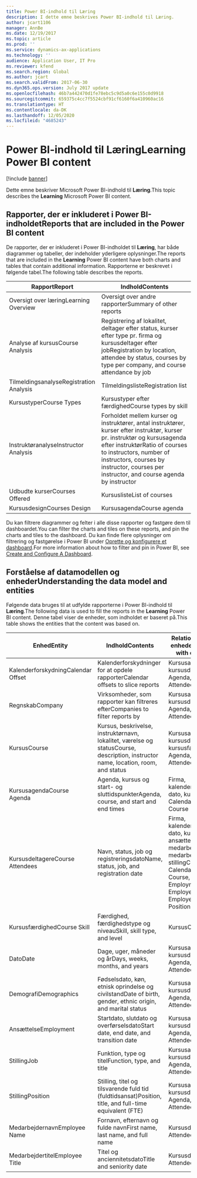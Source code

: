 ```yaml
---
title: Power BI-indhold til Læring
description: I dette emne beskrives Power BI-indhold til Læring.
author: jcart1106
manager: AnnBe
ms.date: 12/19/2017
ms.topic: article
ms.prod: ''
ms.service: dynamics-ax-applications
ms.technology: ''
audience: Application User, IT Pro
ms.reviewer: kfend
ms.search.region: Global
ms.author: jcart
ms.search.validFrom: 2017-06-30
ms.dyn365.ops.version: July 2017 update
ms.openlocfilehash: 46b7a442470d1fe78ebc5c9d5a0c6e155c0d9918
ms.sourcegitcommit: 659375c4cc7f5524cbf91cf6160f6a410960ac16
ms.translationtype: HT
ms.contentlocale: da-DK
ms.lasthandoff: 12/05/2020
ms.locfileid: "4685243"
---
```

# <a name="learning-power-bi-content"></a><span data-ttu-id="5d449-103">Power BI-indhold til Læring</span><span class="sxs-lookup"><span data-stu-id="5d449-103">Learning Power BI content</span></span>

[!include [banner](../includes/banner.md)]

<span data-ttu-id="5d449-104">Dette emne beskriver Microsoft Power BI-indhold til **Læring**.</span><span class="sxs-lookup"><span data-stu-id="5d449-104">This topic describes the **Learning** Microsoft Power BI content.</span></span>

## <a name="reports-that-are-included-in-the-power-bi-content"></a><span data-ttu-id="5d449-105">Rapporter, der er inkluderet i Power BI-indholdet</span><span class="sxs-lookup"><span data-stu-id="5d449-105">Reports that are included in the Power BI content</span></span>

<span data-ttu-id="5d449-106">De rapporter, der er inkluderet i Power BI-indholdet til **Læring**, har både diagrammer og tabeller, der indeholder yderligere oplysninger.</span><span class="sxs-lookup"><span data-stu-id="5d449-106">The reports that are included in the **Learning** Power BI content have both charts and tables that contain additional information.</span></span> <span data-ttu-id="5d449-107">Rapporterne er beskrevet i følgende tabel.</span><span class="sxs-lookup"><span data-stu-id="5d449-107">The following table describes the reports.</span></span>

| <span data-ttu-id="5d449-108">Rapport</span><span class="sxs-lookup"><span data-stu-id="5d449-108">Report</span></span>                | <span data-ttu-id="5d449-109">Indhold</span><span class="sxs-lookup"><span data-stu-id="5d449-109">Contents</span></span> |
|-----------------------|----------|
| <span data-ttu-id="5d449-110">Oversigt over læring</span><span class="sxs-lookup"><span data-stu-id="5d449-110">Learning Overview</span></span>     | <span data-ttu-id="5d449-111">Oversigt over andre rapporter</span><span class="sxs-lookup"><span data-stu-id="5d449-111">Summary of other reports</span></span> |
| <span data-ttu-id="5d449-112">Analyse af kursus</span><span class="sxs-lookup"><span data-stu-id="5d449-112">Course Analysis</span></span>       | <span data-ttu-id="5d449-113">Registrering af lokalitet, deltager efter status, kurser efter type pr. firma og kursusdeltager efter job</span><span class="sxs-lookup"><span data-stu-id="5d449-113">Registration by location, attendee by status, courses by type per company, and course attendance by job</span></span> |
| <span data-ttu-id="5d449-114">Tilmeldingsanalyse</span><span class="sxs-lookup"><span data-stu-id="5d449-114">Registration Analysis</span></span> | <span data-ttu-id="5d449-115">Tilmeldingsliste</span><span class="sxs-lookup"><span data-stu-id="5d449-115">Registration list</span></span> |
| <span data-ttu-id="5d449-116">Kursustyper</span><span class="sxs-lookup"><span data-stu-id="5d449-116">Course Types</span></span>          | <span data-ttu-id="5d449-117">Kursustyper efter færdighed</span><span class="sxs-lookup"><span data-stu-id="5d449-117">Course types by skill</span></span> |
| <span data-ttu-id="5d449-118">Instruktøranalyse</span><span class="sxs-lookup"><span data-stu-id="5d449-118">Instructor Analysis</span></span>   | <span data-ttu-id="5d449-119">Forholdet mellem kurser og instruktører, antal instruktører, kurser efter instruktør, kurser pr. instruktør og kursusagenda efter instruktør</span><span class="sxs-lookup"><span data-stu-id="5d449-119">Ratio of courses to instructors, number of instructors, courses by instructor, courses per instructor, and course agenda by instructor</span></span> |
| <span data-ttu-id="5d449-120">Udbudte kurser</span><span class="sxs-lookup"><span data-stu-id="5d449-120">Courses Offered</span></span>       | <span data-ttu-id="5d449-121">Kursusliste</span><span class="sxs-lookup"><span data-stu-id="5d449-121">List of courses</span></span> |
| <span data-ttu-id="5d449-122">Kursusdesign</span><span class="sxs-lookup"><span data-stu-id="5d449-122">Courses Design</span></span>        | <span data-ttu-id="5d449-123">Kursusagenda</span><span class="sxs-lookup"><span data-stu-id="5d449-123">Course agenda</span></span> |

<span data-ttu-id="5d449-124">Du kan filtrere diagrammer og felter i alle disse rapporter og fastgøre dem til dashboardet.</span><span class="sxs-lookup"><span data-stu-id="5d449-124">You can filter the charts and tiles on these reports, and pin the charts and tiles to the dashboard.</span></span> <span data-ttu-id="5d449-125">Du kan finde flere oplysninger om filtrering og fastgørelse i Power BI under [Oprette og konfigurere et dashboard](https://powerbi.microsoft.com/guided-learning/powerbi-learning-4-2-create-configure-dashboards).</span><span class="sxs-lookup"><span data-stu-id="5d449-125">For more information about how to filter and pin in Power BI, see [Create and Configure A Dashboard](https://powerbi.microsoft.com/guided-learning/powerbi-learning-4-2-create-configure-dashboards).</span></span>

## <a name="understanding-the-data-model-and-entities"></a><span data-ttu-id="5d449-126">Forståelse af datamodellen og enheder</span><span class="sxs-lookup"><span data-stu-id="5d449-126">Understanding the data model and entities</span></span>

<span data-ttu-id="5d449-127">Følgende data bruges til at udfylde rapporterne i Power BI-indhold til **Læring**.</span><span class="sxs-lookup"><span data-stu-id="5d449-127">The following data is used to fill the reports in the **Learning** Power BI content.</span></span> <span data-ttu-id="5d449-128">Denne tabel viser de enheder, som indholdet er baseret på.</span><span class="sxs-lookup"><span data-stu-id="5d449-128">This table shows the entities that the content was based on.</span></span>

| <span data-ttu-id="5d449-129">Enhed</span><span class="sxs-lookup"><span data-stu-id="5d449-129">Entity</span></span>           | <span data-ttu-id="5d449-130">Indhold</span><span class="sxs-lookup"><span data-stu-id="5d449-130">Contents</span></span>                                                         | <span data-ttu-id="5d449-131">Relationer med andre enheder</span><span class="sxs-lookup"><span data-stu-id="5d449-131">Relationships with other entities</span></span> |
|------------------|------------------------------------------------------------------|-----------------------------------|
| <span data-ttu-id="5d449-132">Kalenderforskydning</span><span class="sxs-lookup"><span data-stu-id="5d449-132">Calendar Offset</span></span>  | <span data-ttu-id="5d449-133">Kalenderforskydninger for at opdele rapporter</span><span class="sxs-lookup"><span data-stu-id="5d449-133">Calendar offsets to slice reports</span></span>                                | <span data-ttu-id="5d449-134">Kursusagenda, kursusdeltagere</span><span class="sxs-lookup"><span data-stu-id="5d449-134">Course Agenda, Course Attendees</span></span> |
| <span data-ttu-id="5d449-135">Regnskab</span><span class="sxs-lookup"><span data-stu-id="5d449-135">Company</span></span>          | <span data-ttu-id="5d449-136">Virksomheder, som rapporter kan filtreres efter</span><span class="sxs-lookup"><span data-stu-id="5d449-136">Companies to filter reports by</span></span>                                   | <span data-ttu-id="5d449-137">Kursusagenda, kursusdeltagere</span><span class="sxs-lookup"><span data-stu-id="5d449-137">Course Agenda, Course Attendees</span></span> |
| <span data-ttu-id="5d449-138">Kursus</span><span class="sxs-lookup"><span data-stu-id="5d449-138">Course</span></span>           | <span data-ttu-id="5d449-139">Kursus, beskrivelse, instruktørnavn, lokalitet, værelse og status</span><span class="sxs-lookup"><span data-stu-id="5d449-139">Course, description, instructor name, location, room, and status</span></span> | <span data-ttu-id="5d449-140">Kursusagenda, kursusdeltagere, kursusfærdighed</span><span class="sxs-lookup"><span data-stu-id="5d449-140">Course Agenda, Course Attendees, Course Skill</span></span> |
| <span data-ttu-id="5d449-141">Kursusagenda</span><span class="sxs-lookup"><span data-stu-id="5d449-141">Course Agenda</span></span>    | <span data-ttu-id="5d449-142">Agenda, kursus og start- og sluttidspunkter</span><span class="sxs-lookup"><span data-stu-id="5d449-142">Agenda, course, and start and end times</span></span>                          | <span data-ttu-id="5d449-143">Firma, kalenderforskydning, dato, kursus</span><span class="sxs-lookup"><span data-stu-id="5d449-143">Company, Calendar Offset, Date, Course</span></span> |
| <span data-ttu-id="5d449-144">Kursusdeltagere</span><span class="sxs-lookup"><span data-stu-id="5d449-144">Course Attendees</span></span> | <span data-ttu-id="5d449-145">Navn, status, job og registreringsdato</span><span class="sxs-lookup"><span data-stu-id="5d449-145">Name, status, job, and registration date</span></span>                         | <span data-ttu-id="5d449-146">Firma, kalenderforskydning, dato, kursus, demografi, ansættelse, kursus, medarbejdernavn, medarbejdertitel, job, stilling</span><span class="sxs-lookup"><span data-stu-id="5d449-146">Company, Calendar Offset, Date, Course, Demographics, Employment, Course, Employee Name, Employee Title, Job, Position</span></span> |
| <span data-ttu-id="5d449-147">Kursusfærdighed</span><span class="sxs-lookup"><span data-stu-id="5d449-147">Course Skill</span></span>     | <span data-ttu-id="5d449-148">Færdighed, færdighedstype og niveau</span><span class="sxs-lookup"><span data-stu-id="5d449-148">Skill, skill type, and level</span></span>                                     | <span data-ttu-id="5d449-149">Kursus</span><span class="sxs-lookup"><span data-stu-id="5d449-149">Course</span></span> |
| <span data-ttu-id="5d449-150">Dato</span><span class="sxs-lookup"><span data-stu-id="5d449-150">Date</span></span>             | <span data-ttu-id="5d449-151">Dage, uger, måneder og år</span><span class="sxs-lookup"><span data-stu-id="5d449-151">Days, weeks, months, and years</span></span>                                   | <span data-ttu-id="5d449-152">Kursusagenda, kursusdeltagere</span><span class="sxs-lookup"><span data-stu-id="5d449-152">Course Agenda, Course Attendees</span></span> |
| <span data-ttu-id="5d449-153">Demografi</span><span class="sxs-lookup"><span data-stu-id="5d449-153">Demographics</span></span>     | <span data-ttu-id="5d449-154">Fødselsdato, køn, etnisk oprindelse og civilstand</span><span class="sxs-lookup"><span data-stu-id="5d449-154">Date of birth, gender, ethnic origin, and marital status</span></span>         | <span data-ttu-id="5d449-155">Kursusagenda, kursusdeltagere</span><span class="sxs-lookup"><span data-stu-id="5d449-155">Course Agenda, Course Attendees</span></span> |
| <span data-ttu-id="5d449-156">Ansættelse</span><span class="sxs-lookup"><span data-stu-id="5d449-156">Employment</span></span>       | <span data-ttu-id="5d449-157">Startdato, slutdato og overførselsdato</span><span class="sxs-lookup"><span data-stu-id="5d449-157">Start date, end date, and transition date</span></span>                        | <span data-ttu-id="5d449-158">Kursusagenda, kursusdeltagere</span><span class="sxs-lookup"><span data-stu-id="5d449-158">Course Agenda, Course Attendees</span></span> |
| <span data-ttu-id="5d449-159">Stilling</span><span class="sxs-lookup"><span data-stu-id="5d449-159">Job</span></span>              | <span data-ttu-id="5d449-160">Funktion, type og titel</span><span class="sxs-lookup"><span data-stu-id="5d449-160">Function, type, and title</span></span>                                        | <span data-ttu-id="5d449-161">Kursusagenda, kursusdeltagere</span><span class="sxs-lookup"><span data-stu-id="5d449-161">Course Agenda, Course Attendees</span></span> |
| <span data-ttu-id="5d449-162">Stilling</span><span class="sxs-lookup"><span data-stu-id="5d449-162">Position</span></span>         | <span data-ttu-id="5d449-163">Stilling, titel og tilsvarende fuld tid (fuldtidsansat)</span><span class="sxs-lookup"><span data-stu-id="5d449-163">Position, title, and full-time equivalent (FTE)</span></span>                  | <span data-ttu-id="5d449-164">Kursusagenda, kursusdeltagere</span><span class="sxs-lookup"><span data-stu-id="5d449-164">Course Agenda, Course Attendees</span></span> |
| <span data-ttu-id="5d449-165">Medarbejdernavn</span><span class="sxs-lookup"><span data-stu-id="5d449-165">Employee Name</span></span>    | <span data-ttu-id="5d449-166">Fornavn, efternavn og fulde navn</span><span class="sxs-lookup"><span data-stu-id="5d449-166">First name, last name, and full name</span></span>                             | <span data-ttu-id="5d449-167">Kursusdeltagere</span><span class="sxs-lookup"><span data-stu-id="5d449-167">Course Attendees</span></span> |
| <span data-ttu-id="5d449-168">Medarbejdertitel</span><span class="sxs-lookup"><span data-stu-id="5d449-168">Employee Title</span></span>   | <span data-ttu-id="5d449-169">Titel og anciennitetsdato</span><span class="sxs-lookup"><span data-stu-id="5d449-169">Title and seniority date</span></span>                                         | <span data-ttu-id="5d449-170">Kursusdeltagere</span><span class="sxs-lookup"><span data-stu-id="5d449-170">Course Attendees</span></span> |
